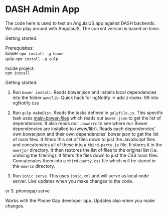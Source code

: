 DASH Admin App
==========

The code here is used to test an AngularJS app against DASH backends. We also play around with AngularJS. The current version is based on Ionic.


Getting started:

Prerequisites:  
bower `npm install -g bower`  
gulp `npm install -g gulp`  

Inside project:   
`npm install`   

Getting started:

1. Run `bower install`. Reads bower.json and installs local dependencies into the folder `www/lib`. Quick hack for ngNotify -> add z-index: 99 into ngNotify css

2. Run `gulp makeDist`. Reads the tasks defined in `gulpfile.js`. This specific task uses [main-bower-files](https://github.com/ck86/main-bower-files) which reads our `bower.json` to get the list of dependencies. It also reads our `.bowerrc` to see where our Bower dependencies are installed to (www/lib/). Reads each dependencies' own bower.json and their own dependencies' bower.json to get the list of main files. It filters this set of files down to just the JavaScript files and concatenates all of these into a `third-party.js` file. It stores it in the `www/js/` directory. It then restores the list of files to the original list (i.e. undoing the filtering). It filters the files down to just the CSS main files. Concatenates them into a `third-party.css` file which will be stored in the `www/cs` directory.

2. Run `ionic serve`. This uses `ionic.xml` and will serve as local node server. Live updates when you make changes to the code.

or 3. phonegap serve

Works with the Phone Gap developer app. Updates also when you make changes.
